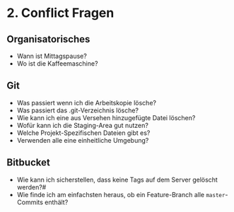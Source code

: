 # 2. Conflict Fragen

## Organisatorisches

* Wann ist Mittagspause?
* Wo ist die Kaffeemaschine?

## Git

* Was passiert wenn ich die Arbeitskopie lösche?
* Was passiert das .git-Verzeichnis lösche?
* Wie kann ich eine aus Versehen hinzugefügte Datei löschen?
* Wofür kann ich die Staging-Area gut nutzen?
* Welche Projekt-Spezifischen Dateien gibt es?
* Verwenden alle eine einheitliche Umgebung?

## Bitbucket

* Wie kann ich sicherstellen, dass keine Tags auf dem Server gelöscht werden?#
* Wie finde ich am einfachsten heraus, ob ein Feature-Branch alle `master`-Commits enthält?
